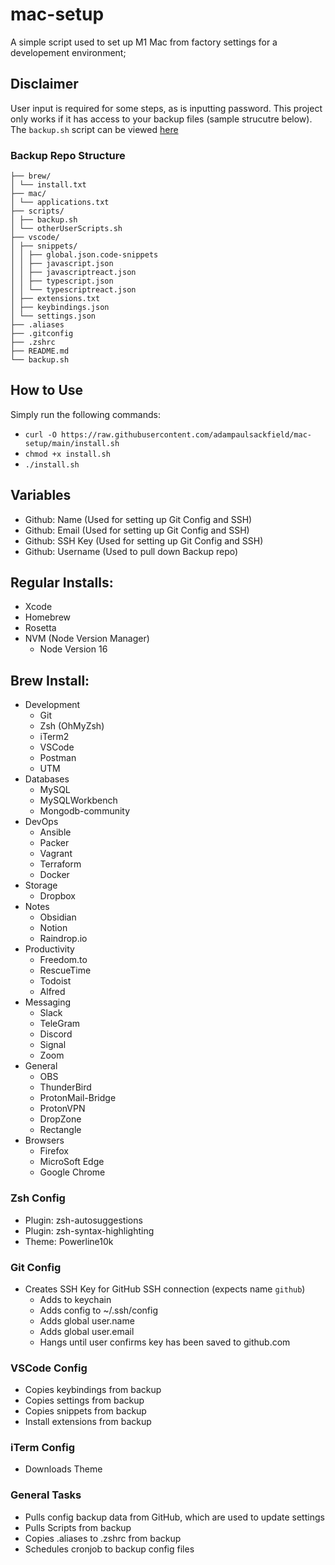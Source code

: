 # mac-setup

A simple script used to set up M1 Mac from factory settings for a developement environment;

## Disclaimer

User input is required for some steps, as is inputting password. This project only works if it has access to your backup files (sample strucutre below). The `backup.sh` script can be viewed [here](https://github.com/adampaulsackfield/mac-setup/blob/main/backup.sh)

### Backup Repo Structure

```
├── brew/
│ └── install.txt
├── mac/
│ └── applications.txt
├── scripts/
│ ├── backup.sh
│ └── otherUserScripts.sh
├── vscode/
│ ├── snippets/
│ │ ├── global.json.code-snippets
│ │ ├── javascript.json
│ │ ├── javascriptreact.json
│ │ ├── typescript.json
│ │ └── typescriptreact.json
│ ├── extensions.txt
│ ├── keybindings.json
│ └── settings.json
├── .aliases
├── .gitconfig
├── .zshrc
├── README.md
└── backup.sh
```

## How to Use

Simply run the following commands:

- `curl -O https://raw.githubusercontent.com/adampaulsackfield/mac-setup/main/install.sh`
- `chmod +x install.sh`
- `./install.sh`

## Variables

- Github: Name (Used for setting up Git Config and SSH)
- Github: Email (Used for setting up Git Config and SSH)
- Github: SSH Key (Used for setting up Git Config and SSH)
- Github: Username (Used to pull down Backup repo)

## Regular Installs:

- Xcode
- Homebrew
- Rosetta
- NVM (Node Version Manager)
  - Node Version 16

## Brew Install:

- Development
  - Git
  - Zsh (OhMyZsh)
  - iTerm2
  - VSCode
  - Postman
  - UTM
- Databases
  - MySQL
  - MySQLWorkbench
  - Mongodb-community
- DevOps
  - Ansible
  - Packer
  - Vagrant
  - Terraform
  - Docker
- Storage
  - Dropbox
- Notes
  - Obsidian
  - Notion
  - Raindrop.io
- Productivity
  - Freedom.to
  - RescueTime
  - Todoist
  - Alfred
- Messaging
  - Slack
  - TeleGram
  - Discord
  - Signal
  - Zoom
- General
  - OBS
  - ThunderBird
  - ProtonMail-Bridge
  - ProtonVPN
  - DropZone
  - Rectangle
- Browsers
  - Firefox
  - MicroSoft Edge
  - Google Chrome

### Zsh Config

- Plugin: zsh-autosuggestions
- Plugin: zsh-syntax-highlighting
- Theme: Powerline10k

### Git Config

- Creates SSH Key for GitHub SSH connection (expects name `github`)
  - Adds to keychain
  - Adds config to ~/.ssh/config
  - Adds global user.name
  - Adds global user.email
  - Hangs until user confirms key has been saved to github.com

### VSCode Config

- Copies keybindings from backup
- Copies settings from backup
- Copies snippets from backup
- Install extensions from backup

### iTerm Config

- Downloads Theme

### General Tasks

- Pulls config backup data from GitHub, which are used to update settings
- Pulls Scripts from backup
- Copies .aliases to .zshrc from backup
- Schedules cronjob to backup config files
